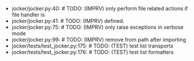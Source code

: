 - jocker/jocker.py:40:    #  TODO: (IMPRV) only perform file related actions if file handler is
- jocker/jocker.py:41:    #  TODO: (IMPRV) defined.
- jocker/jocker.py:75:    #  TODO: (IMPRV) only raise exceptions in verbose mode
- jocker/jocker.py:99:    #  TODO: (IMPRV) remove from path after importing
- jocker/tests/test_jocker.py:175:    #  TODO: (TEST) test list transports
- jocker/tests/test_jocker.py:176:    #  TODO: (TEST) test list formatters
